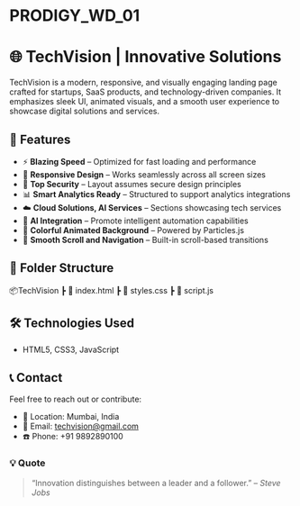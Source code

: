 # PRODIGY_WD_01
# 🌐 TechVision | Innovative Solutions

TechVision is a modern, responsive, and visually engaging landing page crafted for startups, SaaS products, and technology-driven companies. It emphasizes sleek UI, animated visuals, and a smooth user experience to showcase digital solutions and services.

## 🚀 Features

- ⚡ **Blazing Speed** – Optimized for fast loading and performance
- 📱 **Responsive Design** – Works seamlessly across all screen sizes
- 🔐 **Top Security** – Layout assumes secure design principles
- 📊 **Smart Analytics Ready** – Structured to support analytics integrations
- ☁️ **Cloud Solutions, AI Services** – Sections showcasing tech services
- 🧠 **AI Integration** – Promote intelligent automation capabilities
- 🎨 **Colorful Animated Background** – Powered by Particles.js
- 📜 **Smooth Scroll and Navigation** – Built-in scroll-based transitions

## 📁 Folder Structure
📦TechVision
┣ 📜 index.html
┣ 📜 styles.css
┣ 📜 script.js


## 🛠️ Technologies Used

- HTML5, CSS3, JavaScript
## 📞 Contact

Feel free to reach out or contribute:

- 📍 Location: Mumbai, India
- 📧 Email: techvision@gmail.com
- ☎️ Phone: +91 9892890100


### 💡 Quote

> “Innovation distinguishes between a leader and a follower.” – *Steve Jobs*
